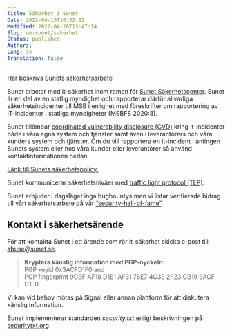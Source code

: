 ```yaml
---
Title: Säkerhet i Sunet
Date: 2022-04-13T10:32:32
Modified: 2022-04-28T13:47:14
Slug: om-sunet/sakerhet
Status: published
Authors: 
Lang: sv
Translation: false
---
```


Här beskrivs Sunets säkerhetsarbete


Sunet arbetar med it-säkerhet inom ramen för [Sunet Säkerhetscenter](/services/sakerhet/sakerhetscenter). Sunet är en del av en statlig myndighet och rapporterar därför allvarliga säkerhetsincidenter till MSB i enlighet med föreskrifter om rapportering av IT-incidenter i statliga myndigheter (MSBFS 2020:8).


Sunet tillämpar [coordinated vulnerability disclosure (CVD)](https://en.wikipedia.org/wiki/Coordinated_vulnerability_disclosure) kring it-incidenter både i våra egna system och tjänster samt även i leverantörers och våra kunders system och tjänster. Om du vill rapportera en it-incident i antingen Sunets system eller hos våra kunder eller leverantörer så använd kontaktinformationen nedan.


[Länk till Sunets säkerhetspolicy.](/om-sunet/it-sakerhets-policy/)


Sunet kommunicerar säkerhetsnivåer med [traffic light protocol (TLP)](https://en.wikipedia.org/wiki/Traffic_Light_Protocol).


Sunet erbjuder i dagsläget inga bugbountys men vi listar verifierade bidrag till vårt säkerhetsarbete på vår [“security-hall-of-fame”](/om-sunet/sakerhet-hall-of-fame).


Kontakt i säkerhetsärende
-------------------------


För att kontakta Sunet i ett ärende som rör it-säkerhet skicka e-post till [abuse@sunet.se](mailto:abuse@sunet.se).



> **Kryptera känslig information med PGP-nyckeln:**  
> PGP keyid 0x3ACFD1F0 and  
> PGP fingerprint 9CBF AF18 D1E1 AF31 76E7 4C3E 2F23 CB19 3ACF D1F0


Vi kan vid behov mötas på Signal eller annan plattform för att diskutera känslig information.


Sunet implementerar standarden *security.txt* enligt beskrivningen på [securitytxt.org](https://securitytxt.org).



